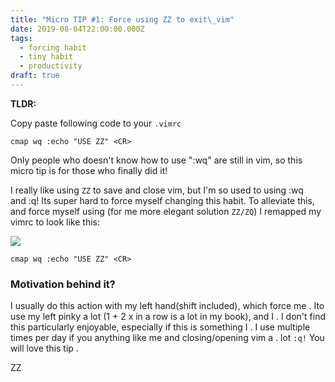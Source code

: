 ```yaml
---
title: "Micro TIP #1: Force using ZZ to exit\_vim"
date: 2019-08-04T22:00:00.000Z
tags:
  - forcing habit
  - tiny habit
  - productivity
draft: true
---
```

**TLDR:**

Copy paste following code to your `.vimrc`

`cmap wq :echo "USE ZZ" <CR>`

Only people who doesn't know how to use ":wq" are still in vim, so this micro tip is for those who finally did it!

I really like using `ZZ` to save and close vim, but I'm so used to using :wq
and :q! Its super hard to force myself changing this habit. To alleviate this,
and force myself using (for me more elegant solution `ZZ/ZQ`) I remapped my vimrc
to look like this: 

![](images/micro11.png)

`cmap wq :echo "USE ZZ" <CR>`

### Motivation behind it?

I usually do this action with my left hand(shift included), which force me    .
Ito use my left pinky a lot (1 + 2 x in a row is a lot in my book), and I     .
I don't find this particularly enjoyable, especially if this is something I    .
I use multiple times per day if you anything like me and closing/opening vim a  .
lot `:q!` You will love this tip                                               .

ZZ
